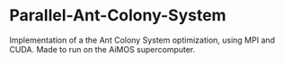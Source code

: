 # Parallel-Ant-Colony-System
Implementation of a the Ant Colony System optimization, using MPI and CUDA. Made to run on the AiMOS supercomputer.
